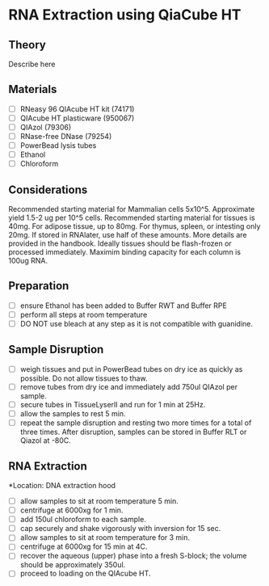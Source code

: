 # RNA Extraction using QiaCube HT

## Theory

Describe here

## Materials

- [ ] RNeasy 96 QIAcube HT kit (74171)
- [ ] QIAcube HT plasticware (950067)
- [ ] QIAzol (79306)
- [ ] RNase-free DNase (79254)
- [ ] PowerBead lysis tubes
- [ ] Ethanol
- [ ] Chloroform

## Considerations
Recommended starting material for Mammalian cells 5x10^5. Approximate yield 1.5-2 ug per 10^5 cells.
Recommended starting material for tissues is 40mg. For adipose tissue, up to 80mg. For thymus, spleen, or intesting only 20mg. If stored in RNAlater, use half of these amounts. More details are provided in the handbook.
Ideally tissues should be flash-frozen or processed immediately.
Maximim binding capacity for each column is 100ug RNA.

## Preparation
-[ ] ensure Ethanol has been added to Buffer RWT and Buffer RPE
-[ ] perform all steps at room temperature
-[ ] DO NOT use bleach at any step as it is not compatible with guanidine.

## Sample Disruption
-[ ] weigh tissues and put in PowerBead tubes on dry ice as quickly as possible. Do not allow tissues to thaw.
-[ ] remove tubes from dry ice and immediately add 750ul QIAzol per sample.
-[ ] secure tubes in TissueLyserII and run for 1 min at 25Hz. 
-[ ] allow the samples to rest 5 min.
-[ ] repeat the sample disruption and resting two more times for a total of three times.
After disruption, samples can be stored in Buffer RLT or Qiazol at -80C.

## RNA Extraction
*Location: DNA extraction hood
-[ ] allow samples to sit at room temperature 5 min.
-[ ] centrifuge at 6000xg for 1 min.
-[ ] add 150ul chloroform to each sample. 
-[ ] cap securely and shake vigorously with inversion for 15 sec.
-[ ] allow samples to sit at room temperature for 3 min.
-[ ] centrifuge at 6000xg for 15 min at 4C.
-[ ] recover the aqueous (upper) phase into a fresh S-block; the volume should be approximately 350ul.
-[ ] proceed to loading on the QIAcube HT.
